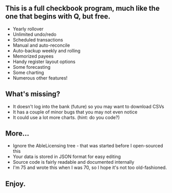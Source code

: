 ## This is a full checkbook program, much like the one that begins with Q, but free.
- Yearly rollover
- Unlimited undo/redo
- Scheduled transactions
- Manual and auto-reconcile
- Auto-backup weekly and rolling
- Memorized payees
- Handy register layout options
- Some forecasting
- Some charting
- Numerous other features!
## What's missing?
- It doesn't log into the bank (future) so you may want to download CSVs
- It has a couple of minor bugs that you may not even notice
- It could use a lot more charts. (hint: do you code?)
## More...
- Ignore the AbleLicensing tree - that was started before I open-sourced this
- Your data is stored in JSON format for easy editing
- Source code is fairly readable and documented internally
- I'm 75 and wrote this when I was 70, so I hope it's not too old-fashioned.
## Enjoy.
